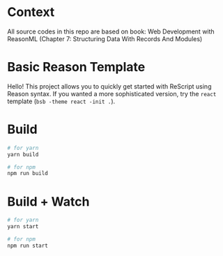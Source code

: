 # Context

All source codes in this repo are based on book: Web Development with ReasonML (Chapter 7: Structuring Data With Records And Modules)

# Basic Reason Template

Hello! This project allows you to quickly get started with ReScript using Reason syntax. If you wanted a more sophisticated version, try the `react` template (`bsb -theme react -init .`).

# Build

```bash
# for yarn
yarn build

# for npm
npm run build
```

# Build + Watch

```bash
# for yarn
yarn start

# for npm
npm run start
```

